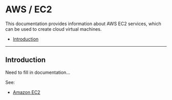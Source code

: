 # AWS / EC2 #

This documentation provides information about AWS EC2 services, which can be used to create cloud virtual machines.

* [Introduction](#introduction)

------------

## Introduction ##

Need to fill in documentation...

See:

* [Amazon EC2](https://aws.amazon.com/ec2/)
